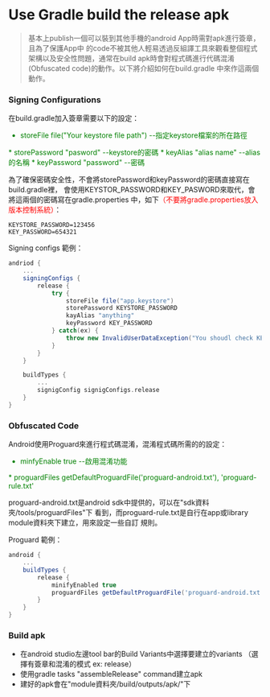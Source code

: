 Use Gradle build the release apk
=================================

>基本上publish一個可以裝到其他手機的android App時需對apk進行簽章，且為了保護App中
>的code不被其他人輕易透過反組譯工具來觀看整個程式架構以及安全性問題，通常在build 
>apk時會對程式碼進行代碼混淆(Obfuscated code)的動作。以下將介紹如何在build.gradle
>中來作這兩個動作。

### Signing Configurations
在build.gradle加入簽章需要以下的設定：
<font color="green">
* storeFile file("Your keystore file path") --指定keystore檔案的所在路徑
</font>
<font color="green">
* storePassword "pasword" --keystore的密碼
</font>
<font color="green">
* keyAlias "alias name" --alias的名稱
</font>
<font color="green">
* keyPassword "password" --密碼
</font>

為了確保密碼安全性，不會將storePassword和keyPassword的密碼直接寫在build.gradle裡，
會使用KEYSTOR_PASSWORD和KEY_PASWORD來取代，會將這兩個的密碼寫在gradle.properties
中，如下<font color="red">（不要將gradle.properties放入版本控制系統）</font>：
```
KEYSTORE_PASSWORD=123456
KEY_PASSWORD=654321
```

Signing configs 範例：
```groovy
andriod {
	...
	signingConfigs {
		release {
			try {
				storeFile file("app.keystore")
				storePassword KEYSTORE_PASSWORD
				kayAlias "anything"
				keyPassword KEY_PASSWORD
			} catch(ex) {
				throw new InvalidUserDataException("You shoudl check KEYSTORE_PASSWORD and KEY_PASSWORD has been define.")
			}
		}
	}

	buildTypes {
		...
		signigConfig signigConfigs.release
	}
}
```
### Obfuscated Code
Android使用Proguard來進行程式碼混淆，混淆程式碼所需的的設定：
<font color="green">
* minfyEnable true --啟用混淆功能
</font>
<font color="green">
* proguardFiles getDefaultProguardFile('proguard-android.txt'), 'proguard-rule.txt'
</font>

proguard-android.txt是android sdk中提供的，可以在"sdk資料夾/tools/proguardFiles"下
看到，而proguard-rule.txt是自行在app或library module資料夾下建立，用來設定一些自訂
規則。

Proguard 範例：
```groovy
android {
	...
	buildTypes {
		release {
			minifyEnabled true
			proguardFiles getDefaultProguardFile('proguard-android.txt'), 'proguard-rule.txt'
		}
	}
}
```

### Build apk
* 在android studio左邊tool bar的Build Variants中選擇要建立的variants
（選擇有簽章和混淆的模式 ex: release）
* 使用gradle tasks "assembleRelease" command建立apk
* 建好的apk會在"module資料夾/build/outputs/apk/"下
